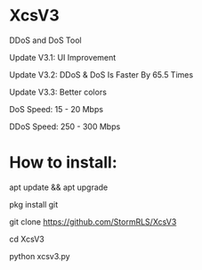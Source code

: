 # XcsV3
DDoS and DoS Tool

Update V3.1: UI Improvement

Update V3.2: DDoS & DoS Is Faster By 65.5 Times

Update V3.3: Better colors

DoS Speed: 15 - 20 Mbps

DDoS Speed: 250 - 300 Mbps

# How to install:

apt update && apt upgrade

pkg install git

git clone 
https://github.com/StormRLS/XcsV3

cd XcsV3

python xcsv3.py

